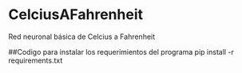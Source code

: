 # CelciusAFahrenheit
Red neuronal básica de Celcius a Fahrenheit

##Codigo para instalar los requerimientos del programa
pip install -r requirements.txt
